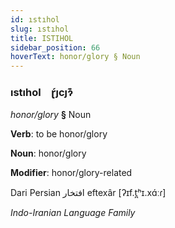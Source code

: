 ```yaml
---
id: ıstıhol
slug: ıstıhol
title: ISTIHOL
sidebar_position: 66
hoverText: honor/glory § Noun
---
```


### ıstıhol&emsp;<span kind="abugida">ɽ́ȷcȷɂ͊</span>

*honor/glory* **§** Noun

**Verb**: to be honor/glory

**Noun**: honor/glory

**Modifier**: honor/glory-related

Dari Persian افتخار eftexâr [ʔɪf.t̪ʰɪ.xɑ́ːɾ]

*Indo-Iranian Language Family*